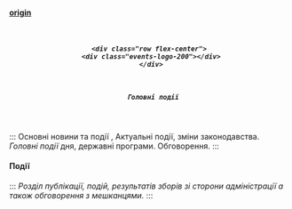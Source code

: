 #### [origin](https://osbb-44.vercel.app/#/events)

<h5 align="center">
  <br>

    <div class="row flex-center">
     <div class="events-logo-200"></div>
     </div>

  <br>

      Головні події

  <br>
</h5>

:::
Основні новини та події , Актуальні події, зміни законодавства. _Головні події_ дня, державні програми. Обговорення.
:::

#### Події

:::
_Розділ публікації, 
подій, результатів зборів зі сторони адміністрації
а також обговорення з мешканцями._
:::
